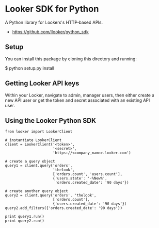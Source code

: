 Looker SDK for Python
===========================

A Python library for Lookers's HTTP-based APIs.

- https://github.com/llooker/python_sdk

Setup
-----

You can install this package by cloning this directory and running:

   $ python setup.py install

Getting Looker API keys
-----------------------

Within your Looker, navigate to admin, manager users, then either create a new API user or get the token and secret associated with an existing API user.


Using the Looker Python SDK
---------------------

    from looker import LookerClient

    # instantiate LookerClient
    client = LookerClient('<token>',
                          '<secret>',
                          'https://<company_name>.looker.com')

    # create a query object
    query1 = client.query('orders',
                          'thelook',
                          ['orders.count', 'users.count'],
                          {'users.state': '-%New%',
                           'orders.created_date': '90 days'})

    # create another query object
    query2 = client.query('orders', 'thelook', 
                          ['orders.count'],
                          {'users.created_date': '90 days'})
    query2.add_filters({'orders.created_date': '90 days'})

    print query1.run()
    print query2.run()
